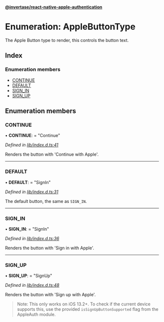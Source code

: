 **[@invertase/react-native-apple-authentication](../README.md)**

# Enumeration: AppleButtonType

The Apple Button type to render, this controls the button text.

## Index

### Enumeration members

* [CONTINUE](_lib_index_d_.applebuttontype.md#continue)
* [DEFAULT](_lib_index_d_.applebuttontype.md#default)
* [SIGN\_IN](_lib_index_d_.applebuttontype.md#sign_in)
* [SIGN\_UP](_lib_index_d_.applebuttontype.md#sign_up)

## Enumeration members

### CONTINUE

•  **CONTINUE**:  = "Continue"

*Defined in [lib/index.d.ts:41](https://github.com/invertase/react-native-apple-authentication/blob/91271b4/lib/index.d.ts#L41)*

Renders the button with 'Continue with Apple'.

___

### DEFAULT

•  **DEFAULT**:  = "SignIn"

*Defined in [lib/index.d.ts:31](https://github.com/invertase/react-native-apple-authentication/blob/91271b4/lib/index.d.ts#L31)*

The default button, the same as `SIGN_IN`.

___

### SIGN\_IN

•  **SIGN\_IN**:  = "SignIn"

*Defined in [lib/index.d.ts:36](https://github.com/invertase/react-native-apple-authentication/blob/91271b4/lib/index.d.ts#L36)*

Renders the button with 'Sign in with Apple'.

___

### SIGN\_UP

•  **SIGN\_UP**:  = "SignUp"

*Defined in [lib/index.d.ts:48](https://github.com/invertase/react-native-apple-authentication/blob/91271b4/lib/index.d.ts#L48)*

Renders the button with 'Sign up with Apple'.

> Note: This only works on iOS 13.2+. To check if the current device supports this, use the
provided `isSignUpButtonSupported` flag from the AppleAuth module.

